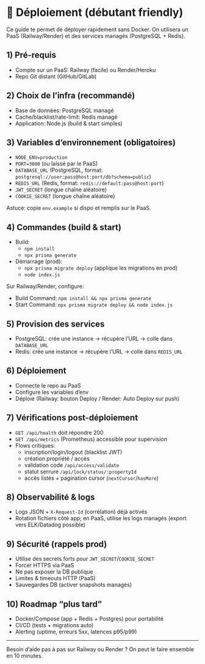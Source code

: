 # 🚀 Déploiement (débutant friendly)

Ce guide te permet de déployer rapidement sans Docker. On utilisera un PaaS (Railway/Render) et des services managés (PostgreSQL + Redis).

## 1) Pré-requis
- Compte sur un PaaS: Railway (facile) ou Render/Heroku
- Repo Git distant (GitHub/GitLab)

## 2) Choix de l’infra (recommandé)
- Base de données: PostgreSQL managé
- Cache/blacklist/rate-limit: Redis managé
- Application: Node.js (build & start simples)

## 3) Variables d’environnement (obligatoires)
- `NODE_ENV=production`
- `PORT=3000` (ou laissé par le PaaS)
- `DATABASE_URL` (PostgreSQL, format: `postgresql://user:pass@host:port/db?schema=public`)
- `REDIS_URL` (Redis, format: `redis://default:pass@host:port`)
- `JWT_SECRET` (longue chaîne aléatoire)
- `COOKIE_SECRET` (longue chaîne aléatoire)

Astuce: copie `env.example` si dispo et remplis sur le PaaS.

## 4) Commandes (build & start)
- Build:
  - `npm install`
  - `npx prisma generate`
- Démarrage (prod):
  - `npx prisma migrate deploy` (applique les migrations en prod)
  - `node index.js`

Sur Railway/Render, configure:
- Build Command: `npm install && npx prisma generate`
- Start Command: `npx prisma migrate deploy && node index.js`

## 5) Provision des services
- PostgreSQL: crée une instance → récupère l’URL → colle dans `DATABASE_URL`
- Redis: crée une instance → récupère l’URL → colle dans `REDIS_URL`

## 6) Déploiement
- Connecte le repo au PaaS
- Configure les variables d’env
- Déploie (Railway: bouton Deploy / Render: Auto Deploy sur push)

## 7) Vérifications post-déploiement
- `GET /api/health` doit répondre 200
- `GET /api/metrics` (Prometheus) accessible pour supervision
- Flows critiques:
  - inscription/login/logout (blacklist JWT)
  - création propriété / accès
  - validation code `/api/access/validate`
  - statut serrure `/api/lock/status/:propertyId`
  - accès listés + pagination cursor (`nextCursor`/`hasMore`)

## 8) Observabilité & logs
- Logs JSON + `X-Request-Id` (corrélation) déjà activés
- Rotation fichiers côté app; en PaaS, utilise les logs managés (export vers ELK/Datadog possible)

## 9) Sécurité (rappels prod)
- Utilise des secrets forts pour `JWT_SECRET`/`COOKIE_SECRET`
- Forcer HTTPS via PaaS
- Ne pas exposer la DB publique
- Limites & timeouts HTTP (PaaS)
- Sauvegardes DB (activer snapshots managés)

## 10) Roadmap “plus tard”
- Docker/Compose (app + Redis + Postgres) pour portabilité
- CI/CD (tests + migrations auto)
- Alerting (uptime, erreurs 5xx, latences p95/p99)

---
Besoin d’aide pas à pas sur Railway ou Render ? On peut le faire ensemble en 10 minutes.
